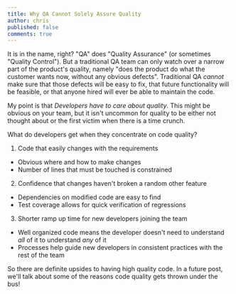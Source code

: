 ```yaml
---
title: Why QA Cannot Solely Assure Quality
author: chris
published: false
comments: true
---
```


It is in the name, right? "QA" does "Quality Assurance" (or 
sometimes "Quality Control"). But a traditional QA team can 
only watch over a narrow part of the product's quality,
namely "does the product do what the customer wants now,
without any obvious defects". Traditional QA *cannot* make
sure that those defects will be easy to fix, that future
functionality will be feasible, or that anyone hired will
ever be able to maintain the code.

<!-- more -->

My point is that *Developers have to care about quality*. This
might be obvious on your team, but it isn't uncommon for quality
to be either not thought about or the first victim when there is
a time crunch.

What do developers get when they concentrate on code quality?

1. Code that easily changes with the requirements
 * Obvious where and how to make changes
 * Number of lines that must be touched is constrained 
2. Confidence that changes haven't broken a random other feature
 * Dependencies on modified code are easy to find
 * Test coverage allows for quick verification of regressions
3. Shorter ramp up time for new developers joining the team
 * Well organized code means the developer doesn't need to 
   understand *all* of it to understand *any* of it
 * Processes help guide new developers in consistent practices
   with the rest of the team

So there are definite upsides to having high quality code. In a
future post, we'll talk about some of the reasons code quality
gets thrown under the bus!


